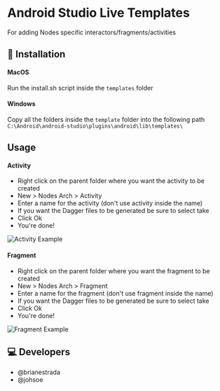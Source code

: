 # Android Studio Live Templates

For adding Nodes specific interactors/fragments/activities

## 🔧 Installation
#### MacOS
Run the install.sh script inside the `templates` folder
#### Windows
Copy all the folders inside the `template` folder into the following path
`C:\Android\android-studio\plugins\android\lib\templates\`

## Usage

#### Activity  
- Right click on the parent folder where you want the activity to be created
- New > Nodes Arch > Activity
- Enter a name for the activity (don't use activity inside the name)
- If you want the Dagger files to be generated be sure to select take
- Click Ok
- You're done!

![Activity Example](https://github.com/nodes-android/androidstudio-livetemplates/raw/master/assets/activityExample.gif "Activity Example")

#### Fragment  
- Right click on the parent folder where you want the fragment to be created
- New > Nodes Arch > Fragment
- Enter a name for the fragment (don't use fragment inside the name)
- If you want the Dagger files to be generated be sure to select take
- Click Ok
- You're done!

![Fragment Example](https://github.com/nodes-android/androidstudio-livetemplates/raw/master/assets/fragmentExample.gif "Fragment Example")

## 💻 Developers
- @brianestrada
- @johsoe

